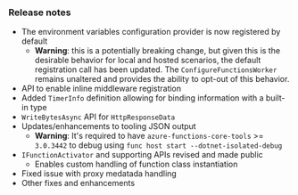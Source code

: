 ### Release notes
<!-- Please add your release notes in the following format:
- My change description (#PR/#issue)
-->
- The environment variables configuration provider is now registered by default
  - **Warning**: this is a potentially breaking change, but given this is the desirable behavior for
  local and hosted scenarios, the default registration call has been updated. The `ConfigureFunctionsWorker` remains unaltered and provides the ability to opt-out of this behavior.
- API to enable inline middleware registration
- Added `TimerInfo` definition allowing for binding information with a built-in type
- `WriteBytesAsync` API for `HttpResponseData`
- Updates/enhancements to tooling JSON output
  - **Warning**: It's required to have `azure-functions-core-tools` >= `3.0.3442` to debug using `func host start --dotnet-isolated-debug`
- `IFunctionActivator` and supporting APIs revised and made public
  - Enables custom handling of function class instantiation
- Fixed issue with proxy medatada handling
- Other fixes and enhancements
